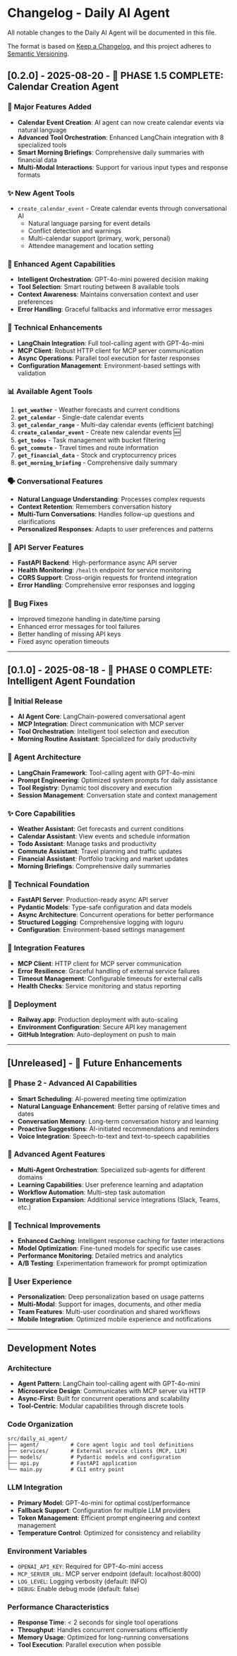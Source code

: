 # Changelog - Daily AI Agent

All notable changes to the Daily AI Agent will be documented in this file.

The format is based on [Keep a Changelog](https://keepachangelog.com/en/1.0.0/),
and this project adheres to [Semantic Versioning](https://semver.org/spec/v2.0.0.html).

## [0.2.0] - 2025-08-20 - 🎉 **PHASE 1.5 COMPLETE: Calendar Creation Agent**

### 🚀 **Major Features Added**

- **Calendar Event Creation**: AI agent can now create calendar events via natural language
- **Advanced Tool Orchestration**: Enhanced LangChain integration with 8 specialized tools
- **Smart Morning Briefings**: Comprehensive daily summaries with financial data
- **Multi-Modal Interactions**: Support for various input types and response formats

### ✨ **New Agent Tools**

- `create_calendar_event` - Create calendar events through conversational AI
  - Natural language parsing for event details
  - Conflict detection and warnings
  - Multi-calendar support (primary, work, personal)
  - Attendee management and location setting

### 🤖 **Enhanced Agent Capabilities**

- **Intelligent Orchestration**: GPT-4o-mini powered decision making
- **Tool Selection**: Smart routing between 8 available tools
- **Context Awareness**: Maintains conversation context and user preferences
- **Error Handling**: Graceful fallbacks and informative error messages

### 🔧 **Technical Enhancements**

- **LangChain Integration**: Full tool-calling agent with GPT-4o-mini
- **MCP Client**: Robust HTTP client for MCP server communication
- **Async Operations**: Parallel tool execution for faster responses
- **Configuration Management**: Environment-based settings with validation

### 📊 **Available Agent Tools**

1. **`get_weather`** - Weather forecasts and current conditions
2. **`get_calendar`** - Single-date calendar events
3. **`get_calendar_range`** - Multi-day calendar events (efficient batching)
4. **`create_calendar_event`** - Create new calendar events 🆕
5. **`get_todos`** - Task management with bucket filtering
6. **`get_commute`** - Travel times and route information
7. **`get_financial_data`** - Stock and cryptocurrency prices
8. **`get_morning_briefing`** - Comprehensive daily summary

### 🗣️ **Conversational Features**

- **Natural Language Understanding**: Processes complex requests
- **Context Retention**: Remembers conversation history
- **Multi-Turn Conversations**: Handles follow-up questions and clarifications
- **Personalized Responses**: Adapts to user preferences and patterns

### 🔄 **API Server Features**

- **FastAPI Backend**: High-performance async API server
- **Health Monitoring**: `/health` endpoint for service monitoring
- **CORS Support**: Cross-origin requests for frontend integration
- **Error Handling**: Comprehensive error responses and logging

### 🐛 **Bug Fixes**

- Improved timezone handling in date/time parsing
- Enhanced error messages for tool failures
- Better handling of missing API keys
- Fixed async operation timeouts

---

## [0.1.0] - 2025-08-18 - 🎯 **PHASE 0 COMPLETE: Intelligent Agent Foundation**

### 🚀 **Initial Release**

- **AI Agent Core**: LangChain-powered conversational agent
- **MCP Integration**: Direct communication with MCP server
- **Tool Orchestration**: Intelligent tool selection and execution
- **Morning Routine Assistant**: Specialized for daily productivity

### 🤖 **Agent Architecture**

- **LangChain Framework**: Tool-calling agent with GPT-4o-mini
- **Prompt Engineering**: Optimized system prompts for daily assistance
- **Tool Registry**: Dynamic tool discovery and execution
- **Session Management**: Conversation state and context management

### ✨ **Core Capabilities**

- **Weather Assistant**: Get forecasts and current conditions
- **Calendar Assistant**: View events and schedule information
- **Todo Assistant**: Manage tasks and productivity
- **Commute Assistant**: Travel planning and traffic updates
- **Financial Assistant**: Portfolio tracking and market updates
- **Morning Briefings**: Comprehensive daily summaries

### 🔧 **Technical Foundation**

- **FastAPI Server**: Production-ready async API server
- **Pydantic Models**: Type-safe configuration and data models
- **Async Architecture**: Concurrent operations for better performance
- **Structured Logging**: Comprehensive logging with loguru
- **Configuration**: Environment-based settings management

### 📱 **Integration Features**

- **MCP Client**: HTTP client for MCP server communication
- **Error Resilience**: Graceful handling of external service failures
- **Timeout Management**: Configurable timeouts for external calls
- **Health Checks**: Service monitoring and status reporting

### 🚀 **Deployment**

- **Railway.app**: Production deployment with auto-scaling
- **Environment Configuration**: Secure API key management
- **GitHub Integration**: Auto-deployment on push to main

---

## [Unreleased] - 🔮 **Future Enhancements**

### 🎯 **Phase 2 - Advanced AI Capabilities**

- **Smart Scheduling**: AI-powered meeting time optimization
- **Natural Language Enhancement**: Better parsing of relative times and dates
- **Conversation Memory**: Long-term conversation history and learning
- **Proactive Suggestions**: AI-initiated recommendations and reminders
- **Voice Integration**: Speech-to-text and text-to-speech capabilities

### 🧠 **Advanced Agent Features**

- **Multi-Agent Orchestration**: Specialized sub-agents for different domains
- **Learning Capabilities**: User preference learning and adaptation
- **Workflow Automation**: Multi-step task automation
- **Integration Expansion**: Additional service integrations (Slack, Teams, etc.)

### 🔧 **Technical Improvements**

- **Enhanced Caching**: Intelligent response caching for faster interactions
- **Model Optimization**: Fine-tuned models for specific use cases
- **Performance Monitoring**: Detailed metrics and analytics
- **A/B Testing**: Experimentation framework for prompt optimization

### 🌟 **User Experience**

- **Personalization**: Deep personalization based on usage patterns
- **Multi-Modal**: Support for images, documents, and other media
- **Team Features**: Multi-user coordination and shared workflows
- **Mobile Integration**: Optimized mobile experience and notifications

---

## Development Notes

### **Architecture**

- **Agent Pattern**: LangChain tool-calling agent with GPT-4o-mini
- **Microservice Design**: Communicates with MCP server via HTTP
- **Async-First**: Built for concurrent operations and scalability
- **Tool-Centric**: Modular capabilities through discrete tools

### **Code Organization**

```
src/daily_ai_agent/
├── agent/          # Core agent logic and tool definitions
├── services/       # External service clients (MCP, LLM)
├── models/         # Pydantic models and configuration
├── api.py          # FastAPI application
└── main.py         # CLI entry point
```

### **LLM Integration**

- **Primary Model**: GPT-4o-mini for optimal cost/performance
- **Fallback Support**: Configuration for multiple LLM providers
- **Token Management**: Efficient prompt engineering and context management
- **Temperature Control**: Optimized for consistency and reliability

### **Environment Variables**

- `OPENAI_API_KEY`: Required for GPT-4o-mini access
- `MCP_SERVER_URL`: MCP server endpoint (default: localhost:8000)
- `LOG_LEVEL`: Logging verbosity (default: INFO)
- `DEBUG`: Enable debug mode (default: false)

### **Performance Characteristics**

- **Response Time**: < 2 seconds for single tool operations
- **Throughput**: Handles concurrent conversations efficiently
- **Memory Usage**: Optimized for long-running conversations
- **Tool Execution**: Parallel execution when possible
